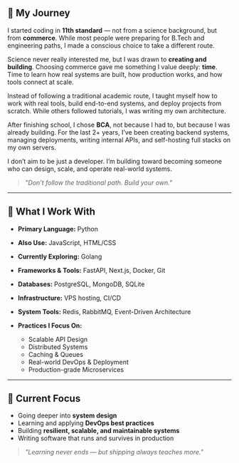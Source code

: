 ## 👣 My Journey

I started coding in **11th standard** — not from a science background, but from **commerce**. While most people were preparing for B.Tech and engineering paths, I made a conscious choice to take a different route.

Science never really interested me, but I was drawn to **creating and building**. Choosing commerce gave me something I value deeply: **time**. Time to learn how real systems are built, how production works, and how tools connect at scale.

Instead of following a traditional academic route, I taught myself how to work with real tools, build end-to-end systems, and deploy projects from scratch. While others followed tutorials, I was writing my own architecture.

After finishing school, I chose **BCA**, not because I had to, but because I was already building. For the last 2+ years, I’ve been creating backend systems, managing deployments, writing internal APIs, and self-hosting full stacks on my own servers.

I don’t aim to be just a developer. I’m building toward becoming someone who can design, scale, and operate real-world systems.

> _"Don’t follow the traditional path. Build your own."_


---

## 🔧 What I Work With

- **Primary Language:** Python  
- **Also Use:** JavaScript, HTML/CSS  
- **Currently Exploring:** Golang

- **Frameworks & Tools:** FastAPI, Next.js, Docker, Git  
- **Databases:** PostgreSQL, MongoDB, SQLite  
- **Infrastructure:** VPS hosting, CI/CD  
- **System Tools:** Redis, RabbitMQ, Event-Driven Architecture

- **Practices I Focus On:**  
  - Scalable API Design  
  - Distributed Systems  
  - Caching & Queues  
  - Real-world DevOps & Deployment  
  - Production-grade Microservices

---

## 🧠 Current Focus

- Going deeper into **system design**
- Learning and applying **DevOps best practices**
- Building **resilient, scalable, and maintainable systems**
- Writing software that runs and survives in production

> _"Learning never ends — but shipping always teaches more."_
